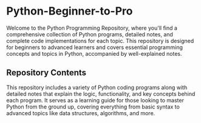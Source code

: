 ﻿# Python-Beginner-to-Pro

Welcome to the Python Programming Repository, where you'll find a comprehensive collection of Python programs, detailed notes, and complete code implementations for each topic. This repository is designed for beginners to advanced learners and covers essential programming concepts and topics in Python, accompanied by well-explained notes.

## Repository Contents
This repository includes a variety of Python coding programs along with detailed notes that explain the logic, functionality, and key concepts behind each program. It serves as a learning guide for those looking to master Python from the ground up, covering everything from basic syntax to advanced topics like data structures, algorithms, and more.
